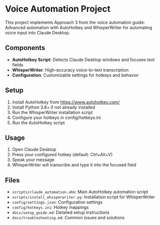 # Voice Automation Project

This project implements Approach 3 from the voice automation guide: Advanced automation with AutoHotkey and WhisperWriter for automating voice input into Claude Desktop.

## Components

- **AutoHotkey Script**: Detects Claude Desktop windows and focuses text fields
- **WhisperWriter**: High-accuracy voice-to-text transcription
- **Configuration**: Customizable settings for hotkeys and behavior

## Setup

1. Install AutoHotkey from https://www.autohotkey.com/
2. Install Python 3.8+ if not already installed
3. Run the WhisperWriter installation script
4. Configure your hotkeys in config/hotkeys.ini
5. Run the AutoHotkey script

## Usage

1. Open Claude Desktop
2. Press your configured hotkey (default: Ctrl+Alt+V)
3. Speak your message
4. WhisperWriter will transcribe and type it into the focused field

## Files

- `scripts/claude_automation.ahk`: Main AutoHotkey automation script
- `scripts/install_whisperwriter.py`: Installation script for WhisperWriter
- `config/settings.json`: Configuration settings
- `config/hotkeys.ini`: Hotkey mappings
- `docs/setup_guide.md`: Detailed setup instructions
- `docs/troubleshooting.md`: Common issues and solutions